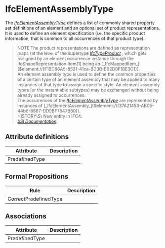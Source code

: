 IfcElementAssemblyType
======================
The
[_IfcElementAssemblyType_]($element://{B6122156-9E6E-44c9-9D83-B9817B3F8EDD})
defines a list of commonly shared property set definitions of an element and
an optional set of product representations. It is used to define an element
specification (i.e. the specific product information, that is common to all
occurrences of that product type).  
> NOTE The product representations are defined as representation maps (at the
> level of the supertype
> [_IfcTypeProduct_]($element://{BA61CFBF-8CD7-44c2-AD99-072068F55C99}) ,
> which gets assigned by an element occurrence instance through the
> IfcShapeRepresentation.Item[1] being an
> [_IfcMappedItem_]($element://{F1BD66A5-8531-41ca-BD3B-E02D0F1BE3C1}).  
An element assembly type is used to define the common properties of a certain
type of an element assembly that may be applied to many instances of that type
to assign a specific style. An element assembly types (or the instantiable
subtypes) may be exchanged without being already assigned to occurrences.  
The occurrences of the
[_IfcElementAssemblyType_]($element://{B6122156-9E6E-44c9-9D83-B9817B3F8EDD})
are represented by instances of
[_IfcElementAssembly_]($element://{37A21453-AB05-44b6-8887-DD9BF7647B60}).  
> HISTORY\S\ New entity in IFC4.  
[ _bSI
Documentation_](https://standards.buildingsmart.org/IFC/DEV/IFC4_2/FINAL/HTML/schema/ifcproductextension/lexical/ifcelementassemblytype.htm)


Attribute definitions
---------------------
| Attribute      | Description   |
|----------------|---------------|
| PredefinedType |               |

Formal Propositions
-------------------
| Rule                  | Description   |
|-----------------------|---------------|
| CorrectPredefinedType |               |

Associations
------------
| Attribute      | Description   |
|----------------|---------------|
| PredefinedType |               |

